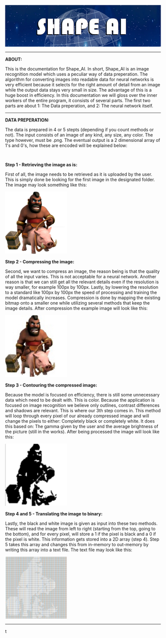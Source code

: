 <img src="https://github.com/TobiasSpilker/Shape_AI/blob/main/Informative/Images/banner.png">

-----------------------------------------------------------------------------------------------------------------------------------------


**ABOUT:**

This is the documentation for Shape_AI. In short, Shape_AI is an image recognition model which uses a peculiar way of data preperation. The algorithm for converting images into readable data for neural networks is very efficient because it selects for the right amount of detail from an image while the output data stays very small in size. The advantage of this is a huge boost in efficiency. In this documentation we will gloss over the inner workers of the entire program, it consists of several parts. The first two parts are about 1: The Data preperation, and 2: The neural network itself.


-----------------------------------------------------------------------------------------------------------------------------------------


**DATA PREPERATION:**

The data is prepared in 4 or 5 stepts (depending if you count methods or not). The input consists of an image of any kind, any size, any color. The type however, must be .png. The eventual output is a 2 dimensional array of 1's and 0's, how these are encoded will be explained below:

<br/>

**Step 1 - Retrieving the image as is:**

First of all, the image needs to be retrieved as it is uploaded by the user. This is simply done be looking for the first image in the designated folder. The image may look something like this:

<img src="https://github.com/TobiasSpilker/Shape_AI/blob/main/Informative/Images/ExampleStep1.png" height="200" width="200" >

<br/>

**Step 2 - Compressing the image:**

Second, we want to compress an image, the reason being is that the quality of all the input varies. This is not acceptable for a neural network. Another reason is that we can still get all the relevant details even if the resolution is way smaller, for example 100px by 100px. Lastly, by lowering the resolution to a standard like 100px by 100px the speed of processing and training the model dramatically increases. Compression is done by mapping the existing bitmap onto a smaller one while utilizing several methods that keep the image details. After compression the example image will look like this:

<img src="https://github.com/TobiasSpilker/Shape_AI/blob/main/Informative/Images/ExampleStep2.png" height="200" width="200" >

<br/>

**Step 3 - Contouring the compressed image:**

Because the model is focused on efficiency, there is still some unnecessary data which need to be dealt with. This is color. Because the application is focused on image recognition we believe only outlines, contrast differences and shadows are relevant. This is where our 3th step comes in. This method will loop through every pixel of our already compressed image and will change the pixels to either: Completely black or completely white. It does this based on: The gamma given by the user and the average brightness of the picture (still in the works). After being processed the image will look like this:

<img src="https://github.com/TobiasSpilker/Shape_AI/blob/main/Informative/Images/ExampleStep3.png" height="200" width="200" >

<br/>

**Step 4 and 5 - Translating the image to binary:**

Lastly, the black and white image is given as input into these two methods. These will read the image from left to right (starting from the top, going to the bottom), and for every pixel, will store a 1 if the pixel is black and a 0 if the pixel is white. This information gets stored into a 2D array (step 4). Step 5 takes this array and changes this from in-memory to out-memory by writing this array into a text file. The text file may look like this:

<img src="https://github.com/TobiasSpilker/Shape_AI/blob/main/Informative/Images/ExampleStep5.png" height="200" width="200">


-----------------------------------------------------------------------------------------------------------------------------------------
t